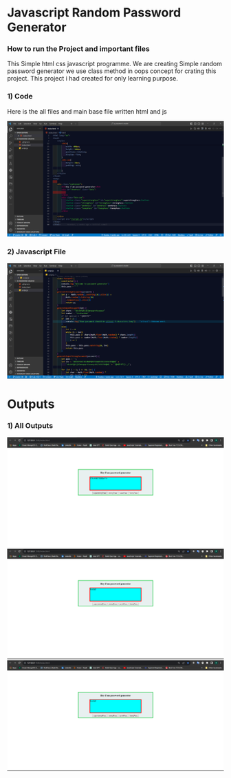  <h1>Javascript Random Password Generator</h1>
    <div class="container">
        <h3>How to run the Project and important files</h3>
        <p>This Simple html css javascript programme. We are creating Simple random password generator we use class method in oops concept for crating this project. This project i had created for only learning purpose.</p>
    </div>
    <div class="container">
        <h3> 1) Code</h3>
        <p>Here is the all files and main base file written html and js</p>
        <img src="/output/html.png" alt="codeImage">
    </div>
    <div class="container">
        <h3> 2) Javascript File</h3>
        <img src="/output/jsfile.png" alt="codeImage">
    </div>
    <h1>Outputs</h1>
    <div class="container">
        <h3>1) All Outputs</h3>
        <img src="/output/strong pass.png" alt="codeImage">
        <img src="/output/weekpass.png" alt="codeImage">
        <img src="/output/weekpass.png" alt="codeImage">
    </div>
